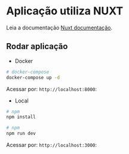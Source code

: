# Aplicação utiliza NUXT

Leia a documentação [Nuxt documentação](https://nuxt.com/docs/getting-started/introduction).

## Rodar aplicação

- Docker

```bash
# docker-compose
docker-compose up -d
```
Acessar por: `http://localhost:8000`:

- Local

```bash
# npm
npm install

# npm
npm run dev
```
Acessar por: `http://localhost:3000`:

